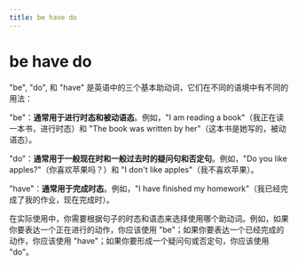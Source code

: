 ```yaml
---
title: be have do
---
```


# be have do

"be", "do", 和 "have" 是英语中的三个基本助动词，它们在不同的语境中有不同的用法：

"be"：**通常用于进行时态和被动语态**。例如，"I am reading a book"（我正在读一本书，进行时态）和 "The book was written by her"（这本书是她写的，被动语态）。

"do"：**通常用于一般现在时和一般过去时的疑问句和否定句**。例如，"Do you like apples?"（你喜欢苹果吗？）和 "I don't like apples"（我不喜欢苹果）。

"have"：**通常用于完成时态**。例如，"I have finished my homework"（我已经完成了我的作业，现在完成时）。

在实际使用中，你需要根据句子的时态和语态来选择使用哪个助动词。例如，如果你要表达一个正在进行的动作，你应该使用 "be"；如果你要表达一个已经完成的动作，你应该使用 "have"；如果你要形成一个疑问句或否定句，你应该使用 "do"。
